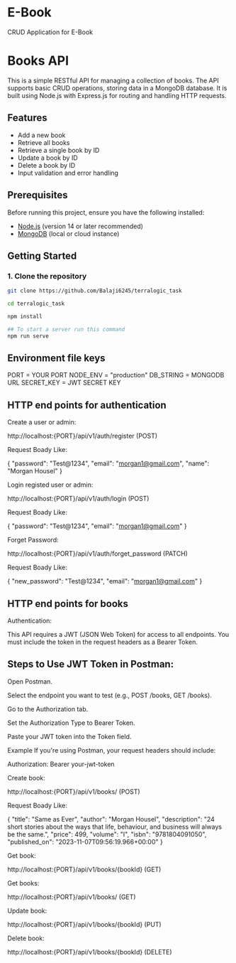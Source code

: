 # E-Book

CRUD Application for E-Book

# Books API

This is a simple RESTful API for managing a collection of books. The API supports basic CRUD operations, storing data in a MongoDB database. It is built using Node.js with Express.js for routing and handling HTTP requests.

## Features

- Add a new book
- Retrieve all books
- Retrieve a single book by ID
- Update a book by ID
- Delete a book by ID
- Input validation and error handling

## Prerequisites

Before running this project, ensure you have the following installed:

- [Node.js](https://nodejs.org/) (version 14 or later recommended)
- [MongoDB](https://www.mongodb.com/) (local or cloud instance)

## Getting Started

### 1. Clone the repository

```bash
git clone https://github.com/Balaji6245/terralogic_task

cd terralogic_task

npm install

## To start a server run this command
npm run serve

```

## Environment file keys

PORT = YOUR PORT
NODE_ENV = "production"
DB_STRING = MONGODB URL
SECRET_KEY = JWT SECRET KEY

## HTTP end points for authentication

Create a user or admin:

http://localhost:{PORT}/api/v1/auth/register (POST)

Request Boady Like:

{
"password": "Test@1234",
"email": "morgan1@gmail.com",
"name": "Morgan Housel"
}

Login registed user or admin:

http://localhost:{PORT}/api/v1/auth/login (POST)

Request Boady Like:

{
"password": "Test@1234",
"email": "morgan1@gmail.com"
}

Forget Password:

http://localhost:{PORT}/api/v1/auth/forget_password (PATCH)

Request Boady Like:

{
"new_password": "Test@1234",
"email": "morgan1@gmail.com"
}

## HTTP end points for books

Authentication:

This API requires a JWT (JSON Web Token) for access to all endpoints. You must include the token in the request headers as a Bearer Token.

## Steps to Use JWT Token in Postman:

Open Postman.

Select the endpoint you want to test (e.g., POST /books, GET /books).

Go to the Authorization tab.

Set the Authorization Type to Bearer Token.

Paste your JWT token into the Token field.

Example
If you're using Postman, your request headers should include:

Authorization: Bearer your-jwt-token

Create book:

http://localhost:{PORT}/api/v1/books/ (POST)

Request Boady Like:

{
"title": "Same as Ever",
"author": "Morgan Housel",
"description": "24 short stories about the ways that life, behaviour, and business will always be the same.",
"price": 499,
"volume": "I",
"isbn": "9781804091050",
"published_on": "2023-11-07T09:56:19.966+00:00"
}

Get book:

http://localhost:{PORT}/api/v1/books/{bookId} (GET)

Get books:

http://localhost:{PORT}/api/v1/books/ (GET)

Update book:

http://localhost:{PORT}/api/v1/books/{bookId} (PUT)

Delete book:

http://localhost:{PORT}/api/v1/books/{bookId} (DELETE)
